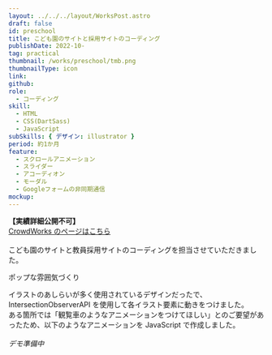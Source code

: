 ```yaml
---
layout: ../../../layout/WorksPost.astro
draft: false
id: preschool
title: こども園のサイトと採用サイトのコーディング
publishDate: 2022-10-
tag: practical
thumbnail: /works/preschool/tmb.png
thumbnailType: icon
link:
github:
role:
  - コーディング
skill:
  - HTML
  - CSS(DartSass)
  - JavaScript
subSkills: { デザイン: illustrator }
period: 約1か月
feature:
  - スクロールアニメーション
  - スライダー
  - アコーディオン
  - モーダル
  - Googleフォームの非同期通信
mockup:
---
```


**【実績詳細公開不可】**  
<a class="bl_entry_blankLink" href='https://crowdworks.jp/public/employees/2210160' target="_blank" rel="noopener noreferrer">
CrowdWorks のページはこちら
</a>  
<br />
こども園のサイトと教員採用サイトのコーディングを担当させていただきました。

<p class="bl_entry_pointText">ポップな雰囲気づくり</p>

イラストのあしらいが多く使用されているデザインだったで、IntersectionObserverAPI を使用して各イラスト要素に動きをつけました。  
ある箇所では「観覧車のようなアニメーションをつけてほしい」とのご要望があったため、以下のようなアニメーションを JavaScript で作成しました。  
<br />
_デモ準備中_
